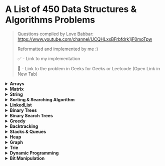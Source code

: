 # A List of 450 Data Structures & Algorithms Problems 

> Questions compiled by Love Babbar: https://www.youtube.com/channel/UCQHLxxBFrbfdrk1jF0moTpw 
> 
> Reformatted and implemented by me :)
> 
> ✅ - Link to my implementation
> 
> 🔗 - Link to the problem in Geeks for Geeks or Leetcode (Open Link in New Tab)

<details>
  <summary><strong>Arrays</strong></summary>
  
  ### Array Problems
  
  - [x] Reverse the array - [🔗 Problem](https://www.geeksforgeeks.org/write-a-program-to-reverse-an-array-or-string/)
  - [ ] Find the maximum and minimum element in an array
  - [ ] Find the "Kth" max and min element of an array
  - [ ] Given an array which consists of only 0, 1 and 2. Sort the array without using any sorting algo
  - [ ] Move all the negative elements to one side of the array 
  - [ ] Find the Union and Intersection of the two sorted arrays.
  - [ ] Write a program to cyclically rotate an array by one.
  - [ ] <strong>find Largest sum contiguous Subarray [V. IMP]</strong>
  - [ ] <strong>Minimise the maximum difference between heights [V.IMP]</strong>
  - [ ] Minimum no. of Jumps to reach end of an array
  - [ ] find duplicate in an array of N+1 Integers
  - [ ] Merge 2 sorted arrays without using Extra space.
  - [ ] <strong>Kadane's Algo [V.V.V.V.V IMP]</strong>
  - [ ] Merge Intervals
  - [ ] Next Permutation
  - [ ] Count Inversion
  - [ ] Best time to buy and Sell stock
  - [ ] find all pairs on integer array whose sum is equal to given number
  - [ ] find common elements In 3 sorted arrays
  - [ ] Rearrange the array in alternating positive and negative items with O(1) extra space
  - [ ] Find if there is any subarray with sum equal to 0
  - [ ] Find factorial of a large number
  - [ ] find maximum product subarray 
  - [ ] Find longest coinsecutive subsequence
  - [ ] Given an array of size n and a number k, fin all elements that appear more than " n/k " times.
  - [ ] Maximum profit by buying and selling a share atmost twice
  - [ ] Find whether an array is a subset of another array
  - [ ] Find the triplet that sum to a given value
  - [ ] Trapping Rain water problem
  - [ ] Chocolate Distribution problem
  - [ ] Smallest Subarray with sum greater than a given value
  - [ ] Three way partitioning of an array around a given value
  - [ ] Minimum swaps required bring elements less equal K together
  - [ ] Minimum no. of operations required to make an array palindrome
  - [ ] Median of 2 sorted arrays of equal size
  - [ ] Median of 2 sorted arrays of different size
   
</details>

<details>
  <summary><strong>Matrix</strong></summary>
  
  ### Matrix Problems
  
  - [ ] Spiral traversal on a Matrix
  - [ ] Search an element in a matriix
  - [ ] Find median in a row wise sorted matrix
  - [ ] Find row with maximum no. of 1's
  - [ ] Print elements in sorted order using row-column wise sorted matrix
  - [ ] Maximum size rectangle
  - [ ] Find a specific pair in matrix
  - [ ] Rotate matrix by 90 degrees
  - [ ] Kth smallest element in a row-cpumn wise sorted matrix
  - [ ] Common elements in all rows of a given matrix

</details>


<details>
  <summary><strong>String</strong></summary>
  
  ### String Problems
  
  - [x] Reverse a String - [✅ Implementation](reverse-string.py)
  - [ ] Check whether a String is Palindrome or not
  - [ ] Find Duplicate characters in a string
  - [ ] Why strings are immutable in Java?
  - [ ] Write a Code to check whether one string is a rotation of another
  - [ ] Write a Program to check whether a string is a valid shuffle of two strings or not
  - [ ] Count and Say problem
  - [ ] Write a program to find the longest Palindrome in a string.[ Longest palindromic Substring]
  - [ ] Find Longest Recurring Subsequence in String
  - [ ] Print all Subsequences of a string.
  - [ ] Print all the permutations of the given string
  - [ ] Split the Binary string into two substring with equal 0’s and 1’s
  - [ ] <strong>Word Wrap Problem [VERY IMP]</strong>
  - [ ] <strong>EDIT Distance [Very Imp] </strong>
  - [ ] <strong>Find next greater number with same set of digits. [Very Very IMP]</strong>
  - [ ] <strong>Balanced Parenthesis problem.[Imp]</strong>
  - [ ] <strong>Word break Problem[ Very Imp]</strong>
  - [ ] Rabin Karp Algo
  - [ ] KMP Algo
  - [ ] Convert a Sentence into its equivalent mobile numeric keypad sequence.
  - [ ] Minimum number of bracket reversals needed to make an expression balanced.
  - [ ] Count All Palindromic Subsequence in a given String.
  - [ ] Count of number of given string in 2D character array
  - [ ] Search a Word in a 2D Grid of characters.
  - [ ] Boyer Moore Algorithm for Pattern Searching.
  - [ ] Converting Roman Numerals to Decimal
  - [ ] Longest Common Prefix
  - [ ] Number of flips to make binary string alternate
  - [ ] Find the first repeated word in string.
  - [ ] Minimum number of swaps for bracket balancing.
  - [ ] Find the longest common subsequence between two strings.
  - [ ] Program to generate all possible valid IP addresses from given  string.
  - [ ] Write a program tofind the smallest window that contains all characters of string itself.
  - [ ] Rearrange characters in a string such that no two adjacent are same
  - [ ] Minimum characters to be added at front to make string palindrome
  - [ ] Given a sequence of words, print all anagrams together
  - [ ] Find the smallest window in a string containing all characters of another string
  - [ ] Recursively remove all adjacent duplicates
  - [ ] String matching where one string contains wildcard characters
  - [ ] Function to find Number of customers who could not get a computer
  - [ ] Transform One String to Another using Minimum Number of Given Operation
  - [ ] Check if two given strings are isomorphic to each other
  - [ ] Recursively print all sentences that can be formed from list of word lists

</details>

<details>
  <summary><strong>Sorting & Searching Algorithm</strong></summary>
  
  ### Sorting & Searching Algorithm Problems
  
  - [ ] Find first and last positions of an element in a sorted array
  - [ ] Find a Fixed Point (Value equal to index) in a given array
  - [ ] Search in a rotated sorted array
  - [ ] square root of an integer
  - [ ] Maximum and minimum of an array using minimum number of comparisons
  - [ ] Optimum location of point to minimize total distance
  - [ ] Find the repeating and the missing
  - [ ] find majority element
  - [ ] Searching in an array where adjacent differ by at most k
  - [ ] find a pair with a given difference
  - [ ] find four elements that sum to a given value
  - [ ] maximum sum such that no 2 elements are adjacent
  - [ ] Count triplet with sum smaller than a given value
  - [ ] merge 2 sorted arrays
  - [ ] print all subarrays with 0 sum
  - [ ] Product array Puzzle
  - [ ] Sort array according to count of set bits
  - [ ] minimum no. of swaps required to sort the array
  - [ ] Bishu and Soldiers
  - [ ] Rasta and Kheshtak
  - [ ] Kth smallest number again
  - [ ] Find pivot element in a sorted array
  - [ ] K-th Element of Two Sorted Arrays
  - [ ] Aggressive cows
  - [ ] Book Allocation Problem
  - [ ] EKOSPOJ:
  - [ ] Job Scheduling Algo
  - [ ] Missing Number in AP
  - [ ] Smallest number with atleastn trailing zeroes infactorial
  - [ ] Painters Partition Problem:
  - [ ] ROTI-Prata SPOJ
  - [ ] DoubleHelix SPOJ
  - [ ] Subset Sums
  - [ ] Findthe inversion count
  - [ ] Implement Merge-sort in-place
  - [ ] Partitioning and Sorting Arrays with Many Repeated Entries
  
</details>

<details>
  <summary><strong>LinkedList</strong></summary>
  
  ### LinkedList Problems
  
  - [ ] Write a Program to reverse the Linked List. (Both Iterative and recursive)
  - [ ] <strong>Reverse a Linked List in group of Given Size. [Very Imp]</strong>
  - [ ] Write a program to Detect loop in a linked list.
  - [ ] Write a program to Delete loop in a linked list.
  - [ ] Find the starting point of the loop. 
  - [ ] Remove Duplicates in a sorted Linked List.
  - [ ] Remove Duplicates in a Un-sorted Linked List.
  - [ ] Write a Program to Move the last element to Front in a Linked List.
  - [ ] Add “1” to a number represented as a Linked List.
  - [ ] Add two numbers represented by linked lists.
  - [ ] Intersection of two Sorted Linked List.
  - [ ] Intersection Point of two Linked Lists.
  - [ ] <strong>Merge Sort For Linked lists.[Very Important]</strong>
  - [ ] <strong>Quicksort for Linked Lists.[Very Important]</strong>
  - [ ] Find the middle Element of a linked list.
  - [ ] Check if a linked list is a circular linked list.
  - [ ] Split a Circular linked list into two halves.
  - [ ] Write a Program to check whether the Singly Linked list is a palindrome or not.
  - [ ] Deletion from a Circular Linked List.
  - [ ] Reverse a Doubly Linked list.
  - [ ] Find pairs with a given sum in a DLL.
  - [ ] Count triplets in a sorted DLL whose sum is equal to given value “X”.
  - [ ] <strong>Sort a “k”sorted Doubly Linked list.[Very IMP]</strong>
  - [ ] Rotate DoublyLinked list by N nodes.
  - [ ] <strong>Rotate a Doubly Linked list in group of Given Size.[Very IMP]</strong>
  - [ ] Can we reverse a linked list in less than O(n) ?
  - [ ] Why Quicksort is preferred for. Arrays and Merge Sort for LinkedLists ?
  - [ ] Flatten a Linked List
  - [ ] Sort a LL of 0's, 1's and 2's
  - [ ] Clone a linked list with next and random pointer
  - [ ] Merge K sorted Linked list
  - [ ] Multiply 2 no. represented by LL
  - [ ] Delete nodes which have a greater value on right side
  - [ ] Segregate even and odd nodes in a Linked List
  - [ ] Program for n’th node from the end of a Linked List
  - [ ] Find the first non-repeating character from a stream of characters
  
</details>

<details>
  <summary><strong>Binary Trees</strong></summary>
  
  ### Binary Tree Problems

  - [ ] Level order traversal
  - [ ] Reverse Level Order traversal
  - [ ] Height of a tree
  - [ ] Diameter of a tree
  - [ ] Mirror of a tree
  - [ ] Inorder Traversal of a tree both using recursion and Iteration
  - [ ] Preorder Traversal of a tree both using recursion and Iteration
  - [ ] Postorder Traversal of a tree both using recursion and Iteration
  - [ ] Left View of a tree
  - [ ] Right View of Tree
  - [ ] Top View of a tree
  - [ ] Bottom View of a tree
  - [ ] Zig-Zag traversal of a binary tree
  - [ ] Check if a tree is balanced or not
  - [ ] Diagnol Traversal of a Binary tree
  - [ ] Boundary traversal of a Binary tree
  - [ ] Construct Binary Tree from String with Bracket Representation
  - [ ] Convert Binary tree into Doubly Linked List
  - [ ] Convert Binary tree into Sum tree
  - [ ] Construct Binary tree from Inorder and preorder traversal
  - [ ] Find minimum swaps required to convert a Binary tree into BST
  - [ ] Check if Binary tree is Sum tree or not
  - [ ] Check if all leaf nodes are at same level or not
  - [ ] <strong>Check if a Binary Tree contains duplicate subtrees of size 2 or more [ IMP ]</strong>
  - [ ] Check if 2 trees are mirror or not
  - [ ] Sum of Nodes on the Longest path from root to leaf node 
  - [ ] <strong>Check if given graph is tree or not.  [ IMP ]</strong>
  - [ ] Find Largest subtree sum in a tree
  - [ ] Maximum Sum of nodes in Binary tree such that no two are adjacent 
  - [ ] Print all "K" Sum paths in a Binary tree
  - [ ] Find LCA in a Binary tree
  - [ ] Find distance between 2 nodes in a Binary tree
  - [ ] Kth Ancestor of node in a Binary tree
  - [ ] <strong>Find all Duplicate subtrees in a Binary tree [ IMP ]</strong>
  - [ ] Tree Isomorphism Problem

</details>

<details>
  <summary><strong>Binary Search Trees</strong></summary>
  
  ### Binary Search Tree Problems

  - [ ] Find a value in a BST
  - [ ] Deletion of a node in a BST
  - [ ] Find min and max value in a BST
  - [ ] Find inorder successor and inorder predecessor in a BST
  - [ ] Check if a tree is a BST or not
  - [ ] Populate Inorder successor of all nodes
  - [ ] Find LCA  of 2 nodes in a BST
  - [ ] Construct BST from preorder traversal
  - [ ] Convert Binary tree into BST
  - [ ] Convert a normal BST into a Balanced BST
  - [ ] <strong>Merge two BST [ V.V.V>IMP ]</strong>
  - [ ] Find Kth largest element in a BST
  - [ ] Find Kth smallest element in a BST
  - [ ] Count pairs from 2 BST whose sum is equal to given value "X"
  - [ ] Find the median of BST in O(n) time and O(1) space
  - [ ] Count BST ndoes that lie in a given range
  - [ ] Replace every element with the least greater element on its right
  - [ ] Given "n" appointments, find the conflicting appointments
  - [ ] Check preorder is valid or not
  - [ ] Check whether BST contains Dead end
  - [ ] <strong>Largest BST in a Binary Tree [ V.V.V.V.V IMP ]</strong>
  - [ ] Flatten BST to sorted list

</details>

<details>
  <summary><strong>Greedy</strong></summary>
  
  ### Greedy Problems

  - [ ] Activity Selection Problem
  - [ ] Job SequencingProblem
  - [ ] Huffman Coding
  - [ ] Water Connection Problem
  - [ ] Fractional Knapsack Problem
  - [ ] Greedy Algorithm to find Minimum number of Coins
  - [ ] Maximum trains for which stoppage can be provided
  - [ ] Minimum Platforms Problem
  - [ ] Buy Maximum Stocks if i stocks can be bought on i-th day
  - [ ] Find the minimum and maximum amount to buy all N candies
  - [ ] Minimize Cash Flow among a given set of friends who have borrowed money from each other
  - [ ] Minimum Cost to cut a board into squares
  - [ ] Check if it is possible to survive on Island
  - [ ] Find maximum meetings in one room
  - [ ] Maximum product subset of an array
  - [ ] Maximize array sum after K negations
  - [ ] Maximize the sum of arr[i]*i
  - [ ] Maximum sum of absolute difference of an array
  - [ ] Maximize sum of consecutive differences in a circular array
  - [ ] Minimum sum of absolute difference of pairs of two arrays
  - [ ] Program for Shortest Job First (or SJF) CPU Scheduling
  - [ ] Program for Least Recently Used (LRU) Page Replacement algorithm
  - [ ] Smallest subset with sum greater than all other elements
  - [ ] Chocolate Distribution Problem
  - [ ] DEFKIN -Defense of a Kingdom
  - [ ] DIEHARD -DIE HARD
  - [ ] GERGOVIA -Wine trading in Gergovia
  - [ ] Picking Up Chicks
  - [ ] CHOCOLA –Chocolate
  - [ ] ARRANGE -Arranging Amplifiers
  - [ ] K Centers Problem
  - [ ] Minimum Cost of ropes
  - [ ] Find smallest number with given number of digits and sum of digits
  - [ ] Rearrange characters in a string such that no two adjacent are same
  - [ ] Find maximum sum possible equal sum of three stacks  

</details>

<details>
  <summary><strong>Backtracking</strong></summary>
  
  ### Backtracking Problems

  - [ ] Rat in a maze Problem
  - [ ] Printing all solutions in N-Queen Problem
  - [ ] Word Break Problem using Backtracking
  - [ ] Remove Invalid Parentheses
  - [ ] Sudoku Solver
  - [ ] m Coloring Problem
  - [ ] Print all palindromic partitions of a string
  - [ ] Subset Sum Problem
  - [ ] The Knight’s tour problem
  - [ ] Tug of War
  - [ ] Find shortest safe route in a path with landmines
  - [ ] Combinational Sum
  - [ ] Find Maximum number possible by doing at-most K swaps
  - [ ] Print all permutations of a string 
  - [ ] Find if there is a path of more than k length from a source
  - [ ] Longest Possible Route in a Matrix with Hurdles
  - [ ] Print all possible paths from top left to bottom right of a mXn matrix
  - [ ] Partition of a set intoK subsets with equal sum
  - [ ] Find the K-th Permutation Sequence of first N natural numbers

</details>

<details>
  <summary><strong>Stacks & Queues</strong></summary>
  
  ### Stacks & Queues

  - [ ] Implement Stack from Scratch
  - [ ] Implement Queue from Scratch
  - [ ] Implement 2 stack in an array
  - [ ] find the middle element of a stack
  - [ ] Implement "N" stacks in an Array
  - [ ] Check the expression has valid or Balanced parenthesis or not.
  - [ ] Reverse a String using Stack
  - [ ] Design a Stack that supports getMin() in O(1) time and O(1) extra space.
  - [ ] Find the next Greater element
  - [ ] The celebrity Problem
  - [ ] Arithmetic Expression evaluation
  - [ ] Evaluation of Postfix expression
  - [ ] Implement a method to insert an element at its bottom without using any other data structure.
  - [ ] Reverse a stack using recursion
  - [ ] Sort a Stack using recursion
  - [ ] Merge Overlapping Intervals
  - [ ] Largest rectangular Area in Histogram
  - [ ] Length of the Longest Valid Substring
  - [ ] Expression contains redundant bracket or not
  - [ ] Implement Stack using Queue
  - [ ] Implement Stack using Deque
  - [ ] Stack Permutations (Check if an array is stack permutation of other)
  - [ ] Implement Queue using Stack  
  - [ ] Implement "n" queue in an array
  - [ ] Implement a Circular queue
  - [ ] LRU Cache Implementationa
  - [ ] Reverse a Queue using recursion
  - [ ] Reverse the first “K” elements of a queue
  - [ ] Interleave the first half of the queue with second half
  - [ ] Find the first circular tour that visits all Petrol Pumps
  - [ ] Minimum time required to rot all oranges
  - [ ] Distance of nearest cell having 1 in a binary matrix
  - [ ] First negative integer in every window of size “k”
  - [ ] Check if all levels of two trees are anagrams or not.
  - [ ] Sum of minimum and maximum elements of all subarrays of size “k”.
  - [ ] Minimum sum of squares of character counts in a given string after removing “k” characters.
  - [ ] Queue based approach or first non-repeating character in a stream.
  - [ ] Next Smaller Element

</details>

<details>
    <summary><strong>Heap</strong></summary>
  
  ### Heap Problems

  - [ ] Implement a Maxheap/MinHeap using arrays and recursion.
  - [ ] Sort an Array using heap. (HeapSort)
  - [ ] Maximum of all subarrays of size k.
  - [ ] “k” largest element in an array
  - [ ] Kth smallest and largest element in an unsorted array
  - [ ] <strong>Merge “K” sorted arrays. [ IMP ]</strong>
  - [ ] Merge 2 Binary Max Heaps
  - [ ] Kth largest sum continuous subarrays
  - [ ] Leetcode- reorganize strings
  - [ ] <strong>Merge “K” Sorted Linked Lists [V.IMP]</strong>
  - [ ] Smallest range in “K” Lists
  - [ ] Median in a stream of Integers
  - [ ] Check if a Binary Tree is Heap
  - [ ] Connect “n” ropes with minimum cost
  - [ ] Convert BST to Min Heap
  - [ ] Convert min heap to max heap
  - [ ] Rearrange characters in a string such that no two adjacent are same.
  - [ ] Minimum sum of two numbers formed from digits of an array

</details>

<details>
    <summary><strong>Graph</strong></summary>
  
  ### Graph Problems

  - [ ] Create a Graph, print it
  - [ ] Implement BFS algorithm 
  - [ ] Implement DFS Algo 
  - [ ] Detect Cycle in Directed Graph using BFS/DFS Algo 
  - [ ] Detect Cycle in UnDirected Graph using BFS/DFS Algo 
  - [ ] Search in a Maze
  - [ ] Minimum Step by Knight
  - [ ] flood fill algo
  - [ ] Clone a graph
  - [ ] Making wired Connections    
  - [ ] word Ladder 
  - [ ] Dijkstra algo
  - [ ] Implement Topological Sort 
  - [ ] Minimum time taken by each job to be completed given by a Directed Acyclic Graph
  - [ ] Find whether it is possible to finish all tasks or not from given dependencies
  - [ ] Find the no. of Isalnds
  - [ ] Given a sorted Dictionary of an Alien Language, find order of characters
  - [ ] Implement Kruksal’sAlgorithm
  - [ ] Implement Prim’s Algorithm
  - [ ] Total no. of Spanning tree in a graph
  - [ ] Implement Bellman Ford Algorithm
  - [ ] Implement Floyd warshallAlgorithm
  - [ ] Travelling Salesman Problem
  - [ ] Graph ColouringProblem
  - [ ] Snake and Ladders Problem
  - [ ] Find bridge in a graph
  - [ ] Count Strongly connected Components(Kosaraju Algo)
  - [ ] Check whether a graph is Bipartite or Not
  - [ ] Detect Negative cycle in a graph
  - [ ] Longest path in a Directed Acyclic Graph
  - [ ] Journey to the Moon
  - [ ] Cheapest Flights Within K Stops
  - [ ] Oliver and the Game
  - [ ] Water Jug problem using BFS
  - [ ] Water Jug problem using BFS
  - [ ] Find if there is a path of more thank length from a source
  - [ ] M-ColouringProblem
  - [ ] Minimum edges to reverse o make path from source to destination
  - [ ] Paths to travel each nodes using each edge(Seven Bridges)
  - [ ] Vertex Cover Problem
  - [ ] Chinese Postman or Route Inspection
  - [ ] Number of Triangles in a Directed and Undirected Graph
  - [ ] Minimise the cashflow among a given set of friends who have borrowed money from each other
  - [ ] Two Clique Problem

</details>

<details>
    <summary><strong>Trie</strong></summary>
  
  ### Trie Problems

  - [ ] Construct a trie from scratch
  - [ ] Find shortest unique prefix for every word in a given list
  - [ ] Word Break Problem | (Trie solution)
  - [ ] Given a sequence of words, print all anagrams together
  - [ ] Implement a Phone Directory
  - [ ] Print unique rows in a given boolean matrix

</details>

<details>
    <summary><strong>Dynamic Programming</strong></summary>
  
  ### Dynamic Programming Problems
    
  - [ ] Coin ChangeProblem
  - [ ] Knapsack Problem
  - [ ] Binomial CoefficientProblem
  - [ ] Permutation CoefficientProblem
  - [ ] Program for nth Catalan Number
  - [ ] Matrix Chain Multiplication
  - [ ] Edit Distance
  - [ ] Subset Sum Problem
  - [ ] Friends Pairing Problem
  - [ ] Gold Mine Problem
  - [ ] Assembly Line SchedulingProblem
  - [ ] Painting the Fenceproblem
  - [ ] Maximize The Cut Segments
  - [ ] Longest Common Subsequence
  - [ ] Longest Repeated Subsequence
  - [ ] Longest Increasing Subsequence
  - [ ] Space Optimized Solution of LCS
  - [ ] LCS (Longest Common Subsequence) of three strings
  - [ ] Maximum Sum Increasing Subsequence
  - [ ] Count all subsequences having product less than K
  - [ ] Longest subsequence such that difference between adjacent is one
  - [ ] Maximum subsequence sum such that no three are consecutive
  - [ ] Egg Dropping Problem
  - [ ] Maximum Length Chain of Pairs
  - [ ] Maximum size square sub-matrix with all 1s
  - [ ] Maximum sum of pairs with specific difference
  - [ ] Min Cost PathProblem
  - [ ] Maximum difference of zeros and ones in binary string
  - [ ] Minimum number of jumps to reach end
  - [ ] Minimum cost to fill given weight in a bag
  - [ ] Minimum removals from array to make max –min <= K
  - [ ] Longest Common Substring
  - [ ] Count number of ways to reacha given score in a game
  - [ ] Count Balanced Binary Trees of Height 
  - [ ] <strong>LargestSum Contiguous Subarray [V>V>V>V IMP ]</strong>
  - [ ] Smallest sum contiguous subarray
  - [ ] Unbounded Knapsack (Repetition of items allowed)
  - [ ] Word Break Problem
  - [ ] Largest Independent Set Problem
  - [ ] Partition problem
  - [ ] Longest Palindromic Subsequence
  - [ ] Count All Palindromic Subsequence in a given String
  - [ ] Longest Palindromic Substring
  - [ ] Longest alternating subsequence
  - [ ] Weighted Job Scheduling
  - [ ] Coin game winner where every player has three choices
  - [ ] <strong>Count Derangements (Permutation such that no element appears in its original position) [ IMPORTANT ]</strong>
  - [ ] <strong>Maximum profit by buying and selling a share at most twice [ IMP ]</strong>
  - [ ] Optimal Strategy for a Game
  - [ ] Optimal Binary Search Tree
  - [ ] Palindrome PartitioningProblem
  - [ ] Word Wrap Problem
  - [ ] <strong>Mobile Numeric Keypad Problem [ IMP ]</strong>
  - [ ] Boolean Parenthesization Problem
  - [ ] Largest rectangular sub-matrix whose sum is 0
  - [ ] <strong>Largest area rectangular sub-matrix with equal number of 1’s and 0’s [ IMP ]</strong>
  - [ ] Maximum sum rectangle in a 2D matrix
  - [ ] Maximum profit by buying and selling a share at most k times
  - [ ] Find if a string is interleaved of two other strings
  - [ ] Maximum Length of Pair Chain

</details>

<details>
    <summary><strong>Bit Manipulation</strong></summary>
  
  ### Bit Manipulation Problems
    
  - [ ] Count set bits in an integer
  - [ ] Find the two non-repeating elements in an array of repeating elements
  - [ ] Count number of bits to be flipped to convert A to B
  - [ ] Count total set bits in all numbers from 1 to n
  - [ ] Program to find whether a no is power of two
  - [ ] Find position of the only set bit
  - [ ] Copy set bits in a range
  - [ ] Divide two integers without using multiplication, division and mod operator
  - [ ] Calculate square of a number without using *, / and pow()
  - [ ] Power Set

</details>
